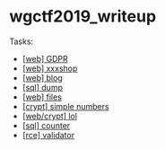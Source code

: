 # wgctf2019_writeup

Tasks:
- [[web] GDPR](./gdpr/README.md)
- [[web] xxxshop](./xxxshop/README.md)
- [[web] blog](./blog/README.md)
- [[sql] dump](./dump/README.md)
- [[web] files](./files/README.md)
- [[crypt] simple numbers](./fsimple_numbers/README.md)
- [[web/crypt] lol](./lol/README.md)
- [[sql] counter](./counter/README.md)
- [[rce] validator](./validator/README.md)
